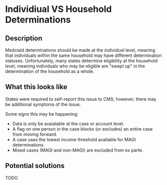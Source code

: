 # Individiual VS Household Determinations

## Description

Medciaid determinations should be made at the _individual_ level, meaning that individuals within the same household may have different determination statuses. Unfortunately, many states determine eligibility at the household level, meaning individuals who may be eligible are "swept up" in the determination of the household as a whole.

## What this looks like

States were required to self-report this issue to CMS; however, there may be additional symptoms of the issue.

Some signs this may be happening:
- Data is only be avaialable at the case or account level.
- A flag on one person in the case blocks (or excludes) an entire case from moving forward. 
- A case uses the lowest income threshold available for MAGI determinations.
- Mixed cases (MAGI and non-MAGI) are excluded from ex parte.

## Potential solutions

TODO
